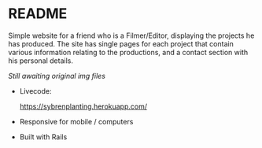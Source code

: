 # README

Simple website for a friend who is a Filmer/Editor, displaying the projects he has produced. The site has single pages for each project that contain various information relating to the productions, and a contact section with his personal details.

*Still awaiting original img files*

* Livecode:

    https://sybrenplanting.herokuapp.com/


* Responsive for mobile / computers

* Built with Rails

